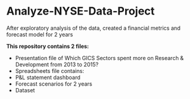 # Analyze-NYSE-Data-Project

After exploratory analysis of the data, created a financial metrics and forecast model for 2 years

<b> This repository contains 2 files: </b>

<ul>
  <li> Presentation file of Which GICS Sectors spent more on Research & Development from 2013 to 2015? </li>
  <li> Spreadsheets file contains: </li>
    <li> P&L statement dashboard </li>
    <li> Forecast scenarios for 2 years </li>
    <li> Dataset </li>

